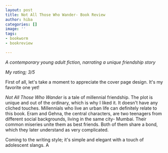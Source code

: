 ```yaml
---
layout: post
title: Not All Those Who Wander- Book Review
author: hiba
categories: []
image: ''
tags:
- bookworm
- bookreview

---
```

_A contemporary young adult fiction, narrating a unique friendship story_

_My rating; 3/5_

First of all, let's take a moment to appreciate the cover page design. It's my favorite one yet! 

_Not All Those Who Wander_ is a tale of millennial friendship.  The plot is unique and out of the ordinary, which is why I liked it. It doesn't have any cliched touches. Millennials who live an urban life can definitely relate to this book. Eram and Gehna, the central characters, are two teenagers from different social backgrounds, living in the same city- Mumbai. Their common miseries unite them as best friends. Both of them share a bond, which they later understand as very complicated.

Coming to the writing style; it's simple and elegant with a touch of adolescent slangs. A